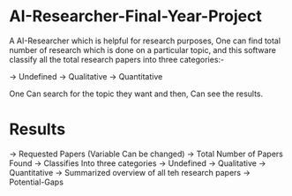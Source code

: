 # AI-Researcher-Final-Year-Project
A AI-Researcher which is helpful for research purposes, One can find total number of research which is done on a particular topic, and this software classify all the total research papers into three categories:-

-> Undefined
-> Qualitative
-> Quantitative

One Can search for the topic they want and then, Can see the results.

# Results

-> Requested Papers (Variable Can be changed)
-> Total Number of Papers Found
-> Classifies Into three categories
                  -> Undefined
                  -> Qualitative
                  -> Quantitative
-> Summarized overview of all teh research papers
-> Potential-Gaps
